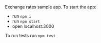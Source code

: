Exchange rates sample app.
To start the app:
- run `npm i`
- run `npm start`
- open localhost:3000

To run tests run `npm test`